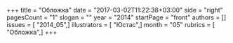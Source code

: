 +++
title = "Обложка"
date = "2017-03-02T11:22:38+03:00"
side = "right"
pagesCount = "1"
slogan = ""
year = "2014"
startPage = "front"
authors = []
issues = [ "2014_05",]
illustrators = [ "Юстас",]
month = "05"
rubrics = [ "Обложка",]
+++
